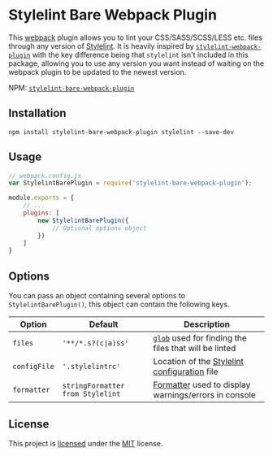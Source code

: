 # Stylelint Bare Webpack Plugin
This [webpack](https://webpack.github.io/) plugin allows you to lint your CSS/SASS/SCSS/LESS etc. files through any version of [Stylelint](http://stylelint.io/). It is heavily inspired by [`stylelint-webpack-plugin`](https://www.npmjs.com/package/stylelint-webpack-plugin) with the key difference being that `stylelint` isn't included in this package, allowing you to use any version you want instead of waiting on the webpack plugin to be updated to the newest version.

NPM: [`stylelint-bare-webpack-plugin`](https://npmjs.com/package/stylelint-bare-webpack-plugin)

## Installation
```shell
npm install stylelint-bare-webpack-plugin stylelint --save-dev
```

## Usage
```js
// webpack.config.js
var StylelintBarePlugin = require('stylelint-bare-webpack-plugin');

module.exports = {
    // ...
    plugins: [
        new StylelintBarePlugin({
            // Optional options object
        })
    ]
}
```

## Options
You can pass an object containing several options to `StylelintBarePlugin()`, this object can contain the following keys.

| Option       | Default                          | Description                                                                                             |
| ------------ | -------------------------------- | ------------------------------------------------------------------------------------------------------- |
| `files`      | `'**/*.s?(c\|a)ss'`               | [`glob`](http://npmjs.com/package/glob) used for finding the files that will be linted                  |
| `configFile` | `'.stylelintrc'`                 | Location of the [Stylelint configuration](http://stylelint.io/user-guide/configuration/) file           |
| `formatter`  | `stringFormatter from Stylelint` | [Formatter](http://stylelint.io/developer-guide/formatters/) used to display warnings/errors in console |

## License
This project is [licensed](LICENSE.md) under the [MIT](https://opensource.org/licenses/MIT) license.
